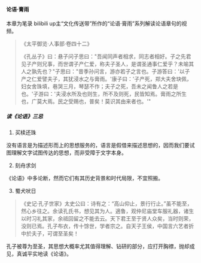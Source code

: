 

#### 论语·膏雨

本章为笔录 bilibili up主“文化传送带”所作的“论语·膏雨”系列解读论语章句的视频。

> 《太平御览·人事部·卷四十二》
> 
> 《孔丛子》曰：悬子问子思曰："吾闻同声者相求，同志者相好。子之先君见子产则兄事，而世谓子产仁爱，称夫子圣人，是谓圣通事仁爱乎？未喻其人之孰先也？"子思曰："昔季孙问言，游亦若子之言也。子游答曰：'以子产之仁爱譬夫子，其犹浸水之与膏雨。'康子曰：'子产死，郑大夫舍玦佩，妇女舍珠填，巷哭三月，琴瑟不作；夫子之死，吾未之闻鲁人之若是也。'子游曰：'夫浸水所及也则生，所不及则死，民皆知焉。膏雨之所生也，广莫大焉。民之受赐也，普矣！莫识其由来者也。'"

##### 读《论语》三忌

1. 买椟还珠

没有语言是为描述形而上的思想服务的，语言是假借来描述思想的，因而我们要试图理解文字试图传达的思想，而非受障于文字本身。

2. 刻舟求剑

《论语》中多论断，然而它们有其历史背景和时代局限，不宜照搬。

3. 蜀犬吠日

> 《史记·孔子世家》太史公曰：诗有之：“高山仰止，景行行止。”虽不能至，然心乡往之。余读孔氏书，想见其为人。適鲁，观仲尼庙堂车服礼器，诸生以时习礼其家，余祗回留之不能去云。天下君王至于贤人众矣，当时则荣，没则已焉。孔子布衣，传十馀世，学者宗之。自天子王侯，中国言六艺者折中於夫子，可谓至圣矣！

孔子被尊为至圣，其思想大概率尤其值得理解、钻研的部分，应打开胸襟，抛却成见，真诚平实地读《论语》。
